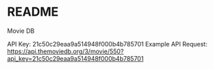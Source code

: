 #  README

Movie DB

API Key: 21c50c29eaa9a514948f000b4b785701
Example API Request: https://api.themoviedb.org/3/movie/550?api_key=21c50c29eaa9a514948f000b4b785701
